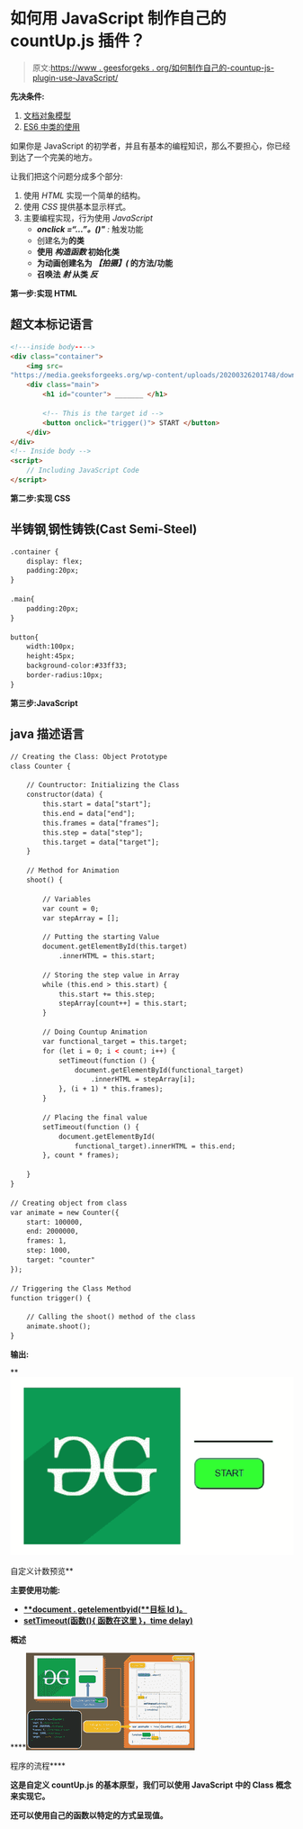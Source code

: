 # 如何用 JavaScript 制作自己的 countUp.js 插件？

> 原文:[https://www . geesforgeks . org/如何制作自己的-countup-js-plugin-use-JavaScript/](https://www.geeksforgeeks.org/how-to-make-your-own-countup-js-plugin-using-javascript/)

**先决条件:**

1.  [文档对象模型](https://www.geeksforgeeks.org/dom-document-object-model/)
2.  [ES6 中类的使用](https://www.geeksforgeeks.org/es6-classes/)

如果你是 JavaScript 的初学者，并且有基本的编程知识，那么不要担心，你已经到达了一个完美的地方。

让我们把这个问题分成多个部分:

1.  使用 *HTML* 实现一个简单的结构。
2.  使用 *CSS* 提供基本显示样式。
3.  主要编程实现，行为使用 *JavaScript*
    *   ***onclick =“…”。()"** :* 触发功能
    *   创建名为**的类**
    *   **使用 ***构造函数*** 初始化类**
    *   **为动画创建名为 ***【拍摄】(*** 的方法/功能**
    *   **召唤法 ***射*** 从类 ***反*****

****第一步:实现 HTML****

## **超文本标记语言**

```html
<!---inside body---->
<div class="container">
    <img src=
"https://media.geeksforgeeks.org/wp-content/uploads/20200326201748/download312.png" />
    <div class="main">
        <h1 id="counter"> _______ </h1>

        <!-- This is the target id -->
        <button onclick="trigger()"> START </button>
    </div>
</div>
<!-- Inside body -->
<script>
    // Including JavaScript Code
</script>
```

****第二步:实现 CSS****

## **半铸钢ˌ钢性铸铁(Cast Semi-Steel)**

```html
.container {
    display: flex;
    padding:20px;
}

.main{
    padding:20px;
}

button{
    width:100px;
    height:45px;
    background-color:#33ff33;
    border-radius:10px;
}
```

****第三步:JavaScript****

## **java 描述语言**

```html
// Creating the Class: Object Prototype
class Counter {

    // Countructor: Initializing the Class
    constructor(data) {
        this.start = data["start"];
        this.end = data["end"];
        this.frames = data["frames"];
        this.step = data["step"];
        this.target = data["target"];
    }

    // Method for Animation
    shoot() {

        // Variables
        var count = 0;
        var stepArray = [];

        // Putting the starting Value
        document.getElementById(this.target)
            .innerHTML = this.start;

        // Storing the step value in Array
        while (this.end > this.start) {
            this.start += this.step;
            stepArray[count++] = this.start;
        }

        // Doing Countup Animation
        var functional_target = this.target;
        for (let i = 0; i < count; i++) {
            setTimeout(function () {
                document.getElementById(functional_target)
                    .innerHTML = stepArray[i];
            }, (i + 1) * this.frames);
        }

        // Placing the final value
        setTimeout(function () {
            document.getElementById(
                functional_target).innerHTML = this.end;
        }, count * frames);

    }
}

// Creating object from class
var animate = new Counter({
    start: 100000,
    end: 2000000,
    frames: 1,
    step: 1000,
    target: "counter"
});

// Triggering the Class Method
function trigger() {

    // Calling the shoot() method of the class
    animate.shoot();
}
```

****输出:****

**![](img/7162dbec9b7fd8a81a2b7f0e0633c673.png)

自定义计数预览** 

****主要使用功能:****

*   **[**document . getelementbyid(**目标 Id **)。**](https://www.geeksforgeeks.org/html-dom-getelementbyid-method/)**
*   **[**setTimeout(函数(){** 函数在这里 **}，time delay)**](https://www.geeksforgeeks.org/java-script-settimeout-setinterval-method/)**

******概述******

****![](img/be6e09cdf1cf432aee47da244f9f9dae.png)

程序的流程**** 

****这是自定义 countUp.js 的基本原型，我们可以使用 JavaScript 中的 Class 概念来实现它。****

****还可以使用自己的函数以特定的方式呈现值。****
